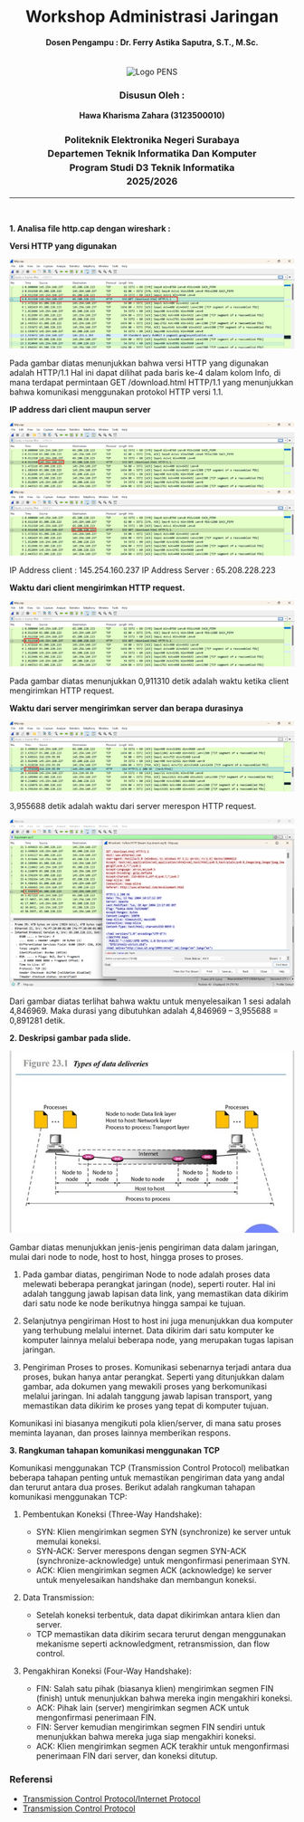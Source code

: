 <div align="center">
  <h1 style="text-align: center;font-weight: bold">Workshop Administrasi Jaringan<br></h1>
  <h4 style="text-align: center;">Dosen Pengampu : Dr. Ferry Astika Saputra, S.T., M.Sc.</h4>
</div>
<br />
<div align="center">
  <img src="https://upload.wikimedia.org/wikipedia/id/4/44/Logo_PENS.png" alt="Logo PENS">
  <h3 style="text-align: center;">Disusun Oleh :</h3>
  <p style="text-align: center;">
    <strong>Hawa Kharisma Zahara (3123500010)</strong>
  </p>
<h3 style="text-align: center;line-height: 1.5">Politeknik Elektronika Negeri Surabaya<br>Departemen Teknik Informatika Dan Komputer<br>Program Studi D3 Teknik Informatika<br>2025/2026</h3>
  <hr>
</div>
<br>

**1. Analisa file http.cap dengan wireshark :** 

**Versi HTTP yang digunakan**

<img src="image/1.png">

Pada gambar diatas menunjukkan bahwa versi HTTP yang digunakan adalah HTTP/1.1
Hal ini dapat dilihat pada baris ke-4 dalam kolom Info, di mana terdapat permintaan GET /download.html HTTP/1.1 yang menunjukkan bahwa komunikasi menggunakan protokol HTTP versi 1.1.

**IP address dari client maupun server**

 <img src="image/2.png">
 <img src="image/3.png">

IP Address client : 145.254.160.237
IP Address Server : 65.208.228.223

**Waktu dari client mengirimkan HTTP request.**

<img src="image/4.png">

Pada gambar diatas menunjukkan 0,911310 detik adalah waktu ketika client mengirimkan HTTP request.

**Waktu dari server mengirimkan server dan berapa durasinya**

<img src="image/5.png">

3,955688 detik adalah waktu dari server merespon HTTP request.

<img src="image/6.png">

Dari gambar diatas terlihat bahwa waktu untuk menyelesaikan 1 sesi adalah 4,846969. Maka durasi yang dibutuhkan adalah 
4,846969 – 3,955688 = 0,891281 detik. 


**2. Deskripsi gambar pada slide.**

<div align="center">
  <img src="image/7.jpg" alt="Gambar">
</div>
 
Gambar diatas menunjukkan jenis-jenis pengiriman data dalam jaringan, mulai dari node to node, host to host, hingga proses to proses.

1.	Pada gambar diatas, pengiriman Node to node adalah proses data melewati beberapa perangkat jaringan (node), seperti router. Hal ini adalah tanggung jawab lapisan data link, yang memastikan data dikirim dari satu node ke node berikutnya hingga sampai ke tujuan.

2.	Selanjutnya pengiriman Host to host ini juga menunjukkan dua komputer yang terhubung melalui internet. Data dikirim dari satu komputer ke komputer lainnya melalui beberapa node, yang merupakan tugas lapisan jaringan.

3.	Pengiriman Proses to proses. Komunikasi sebenarnya terjadi antara dua proses, bukan hanya antar perangkat. Seperti yang ditunjukkan dalam gambar, ada dokumen yang mewakili proses yang berkomunikasi melalui jaringan. Ini adalah tanggung jawab lapisan transport, yang memastikan data dikirim ke proses yang tepat di komputer tujuan.

Komunikasi ini biasanya mengikuti pola klien/server, di mana satu proses meminta layanan, dan proses lainnya memberikan respons.





**3. Rangkuman tahapan komunikasi menggunakan TCP**

Komunikasi menggunakan TCP (Transmission Control Protocol) melibatkan beberapa tahapan penting untuk memastikan pengiriman data yang andal dan terurut antara dua proses. Berikut adalah rangkuman tahapan komunikasi menggunakan TCP:

1.	Pembentukan Koneksi (Three-Way Handshake):

    - SYN: Klien mengirimkan segmen SYN (synchronize) ke server untuk memulai koneksi.  
    - SYN-ACK: Server merespons dengan segmen SYN-ACK (synchronize-acknowledge) untuk mengonfirmasi penerimaan SYN.
    - ACK: Klien mengirimkan segmen ACK (acknowledge) ke server untuk menyelesaikan handshake dan membangun koneksi.

2.	Data Transmission:

    - Setelah koneksi terbentuk, data dapat dikirimkan antara klien dan server.
    - TCP memastikan data dikirim secara terurut dengan menggunakan mekanisme seperti acknowledgment, retransmission, dan flow control.

3.	Pengakhiran Koneksi (Four-Way Handshake):

    - FIN: Salah satu pihak (biasanya klien) mengirimkan segmen FIN (finish) untuk menunjukkan bahwa mereka ingin mengakhiri koneksi.
    - ACK: Pihak lain (server) mengirimkan segmen ACK untuk mengonfirmasi penerimaan FIN.
    - FIN: Server kemudian mengirimkan segmen FIN sendiri untuk menunjukkan bahwa mereka juga siap mengakhiri koneksi.
    -  ACK: Klien mengirimkan segmen ACK terakhir untuk mengonfirmasi penerimaan FIN dari server, dan koneksi ditutup.

### Referensi

- [Transmission Control Protocol/Internet Protocol](https://online.binus.ac.id/2021/09/24/tcp-ip-transmission-control-protocol-internet-protocol/)
- [Transmission Control Protocol](https://www.exabytes.co.id/blog/transmission-control-protocol/)





